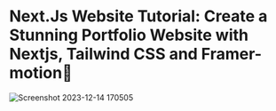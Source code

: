  # Next.Js Website Tutorial: Create a Stunning Portfolio Website with Nextjs, Tailwind CSS and Framer-motion🌟
       
![Screenshot 2023-12-14 170505](https://github.com/TruongTanNghia/Build-My-Profile-NextJs/assets/92427686/7391213c-44e1-406a-bf6e-50683c0b12e1) 
  
  
